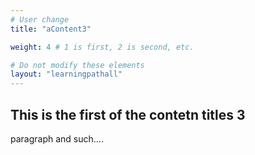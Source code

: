```yaml
---
# User change
title: "aContent3"

weight: 4 # 1 is first, 2 is second, etc.

# Do not modify these elements
layout: "learningpathall"
---
```


## This is the first of the contetn titles 3
paragraph and such....